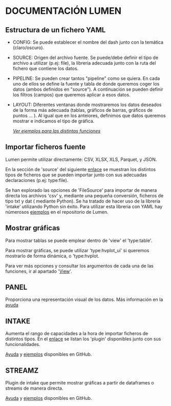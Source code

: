 # DOCUMENTACIÓN LUMEN

## Estructura de un fichero YAML 
 - CONFIG: Se puede establecer el nombre del dash junto con la temática (claro/oscuro). 
 - SOURCE: Origen del archivo fuente. Se puede/debe definir el tipo de archivo a utilizar (p.ej: file), la libreria adecuada junto con la ruta del fichero que contiene los datos.  
 - PIPELINE: Se pueden crear tantos "pipeline" como se quiera. En cada uno de ellos se define la fuente y tabla de donde queremos coger los datos (ambos definidos en "source"). A continuación se pueden definir los filtros (campos) que queremos aplicar a esos datos.
 - LAYOUT: Diferentes ventanas donde mostraremos los datos deseados de la forma más adecuada (tablas, gráficos de barras, gráficos de puntos ... ). Al igual que en los anteiores, definimos que datos queremos mostrar e indicamos el tipo de gráfica. 

    *[Ver ejemplos para las distintas funciones](https://lumen.holoviz.org/gallery/index.html)* 

  
## Importar ficheros fuente  
Lumen permite utilizar directamente: CSV, XLSX, XLS, Parquet, y JSON. 

En la sección de 'source' del siguiente [enlace](https://lumen.holoviz.org/reference/index.html) se muestran los distintos tipos de ficheros que se pueden importar junto con sus adecuadas declaraciones (p.ej: type:file).  
 

Se han explorado las opciones de 'FileSource' para importar de manera directa los archivos 'csv' y, mediante una pequeña conversión, ficheros de tipo txt y dat ( mediante Python). 
Se ha tratado de hacer uso de la libreria 'intake' utilizando Python sin éxito. Para utilizar esta libreria con YAML hay númerosos [ejemplos](https://lumen.holoviz.org/gallery/precip.html) en el repositorio de Lumen. 


## Mostrar gráficas 
Para mostrar tablas se puede emplear dentro de 'view' el 'type:table'.

Para mostrar gráficas, se puede utilizar 'type:hvplot_ui' si queremos mostrarlo de forma dinámica, o 'type:hvplot. 

Para ver más opciones y consultar los argumentos de cada una de las funciones, ir al apartado '[View](https://lumen.holoviz.org/reference/index.html)'.

  
## PANEL 
Proporciona una representación visual de los datos.
Más información en la [ayuda](https://lumen.holoviz.org/reference/view/Panel.html)

## INTAKE 
Aumenta el rango de capacidades a la hora de importar ficheros de distintos tipos. En el [enlace](https://intake.readthedocs.io/en/latest/plugin-directory.html) se listan los 'plugin' disponibles junto con sus funcionalidades.

[Ayuda](https://lumen.holoviz.org/reference/source/IntakeSource.html) y [ejemplos](https://lumen.holoviz.org/gallery/precip.html) disponibles en GitHub.

  
## STREAMZ 
Plugin de intake que permite mostrar gráficas a partir de dataframes o streams de manera directa.

[Ayuda](https://github.com/intake/intake-streamz/) y [ejemplos](https://github.com/intake/intake-streamz/blob/master/examples/simple_plot.ipynb) disponibles en GitHub.
